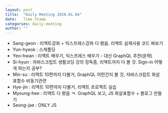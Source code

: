 ```yaml
---
layout: post
title:  "Daily Meeting 2020.01.04"
date:   Time Stamp
categories: daily-meeting
author: ""
---
```

* Sang-geon : 리액트강좌 + 익스프레스강좌 다 봤음. 리액트 실제사용 코드 짜보기
* Yun-hyeok : 스캐폴딩
* Yeo-hwan : 리액트 배우기, 익스프레스 배우기 - 대신 GraphQL 추천(윤혁)
* Si-hyun : 자바스크립트 생활코딩 강의 정독중, 리액트까지 다 볼 것. Sign-in 어떻게 하는지 공부?
* Min-su : 리액트 10편까지 다볼거, GraphQL 어떤건지 볼 것, 자바스크립트 화살표함수 비동기관련
* Hye-jin : 리액트 10편까지 다볼거, 리액트 프로젝트 실습
* Myoung-hee : 리액트 다 봤음 ㅋ. GraphQL 보고, JS 화살표함수 + 블로그 만들기
* Seong-jae : ONLY JS
